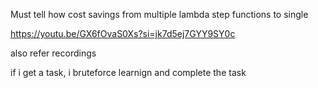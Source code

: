Must tell how cost savings from multiple lambda step functions to single 

https://youtu.be/GX6fOvaS0Xs?si=jk7d5ej7GYY9SY0c

also refer recordings

if i get a task, i bruteforce learnign and complete the task 